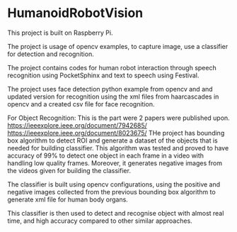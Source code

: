 # HumanoidRobotVision
This project is built on Raspberry Pi.

The project is usage of opencv examples, to capture image, use a classifier for detection and recognition.

The project contains codes for human robot interaction through speech recognition using PocketSphinx and text to speech using Festival.

The project uses face detection python example from opencv and and updated version for recognition using the xml files from haarcascades in opencv and a created csv file for face recognition.

For Object Recognition:
This is the part were 2 papers were published upon.
https://ieeexplore.ieee.org/document/7942685/
https://ieeexplore.ieee.org/document/8023675/
THe project has bounding box algorithm to detect ROI and generate a dataset of the objects that is needed for building classifier. This algorithm was tested and proved to have accuracy of 99% to detect one object in each frame in a video with handling low quality frames. Moreover, it generates negative images from the videos given for building the classifier.

The classifier is built using opencv configurations, using the positive and negative images collected from the previous bounding box algorithm to generate xml file for human body organs.

This classifier is then used to detect and recognise object with almost real time, and high accuracy compared to other similar approaches.
